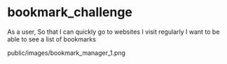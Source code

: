 # bookmark_challenge

As a user,
So that I can quickly go to websites I visit regularly
I want to be able to see a list of bookmarks

public/images/bookmark_manager_1.png